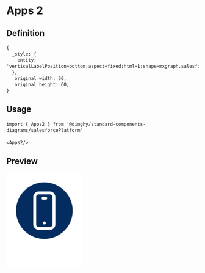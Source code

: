 # Apps 2

## Definition

```
{
  _style: { 
    entity: 'verticalLabelPosition=bottom;aspect=fixed;html=1;shape=mxgraph.salesforce.apps2;',
  },
  _original_width: 60,
  _original_height: 60,
}
```

## Usage

```
import { Apps2 } from '@dinghy/standard-components-diagrams/salesforcePlatform'

<Apps2/>
```

## Preview

<img src="./apps-2.png" width="200"/>
